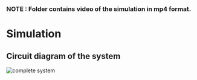### **NOTE : Folder contains video of the simulation in mp4 format.** ###


# Simulation
## Circuit diagram of the system
![complete system](https://user-images.githubusercontent.com/47130806/157112740-96d6868b-5566-4fa8-a109-bc0edf48a2c2.PNG)
